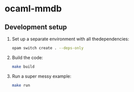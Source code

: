 # ocaml-mmdb

## Development setup

1. Set up a separate environment with all thedependencies:

   ```sh
   opam switch create . --deps-only
   ```

1. Build the code:

   ```sh
   make build
   ```

1. Run a super messy example:

   ```sh
   make run
   ```
